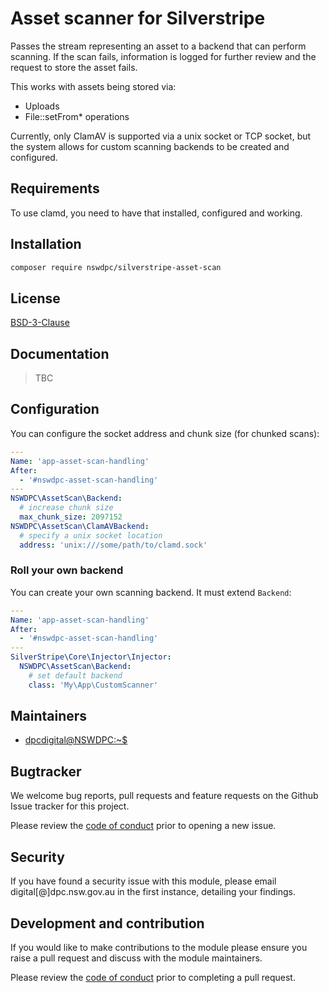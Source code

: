 # Asset scanner for Silverstripe

Passes the stream representing an asset to a backend that can perform scanning. If the scan fails, information is logged for further review and the request to store the asset fails.

This works with assets being stored via:
+ Uploads
+ File::setFrom* operations

Currently, only ClamAV is supported via a unix socket or TCP socket, but the system allows for custom scanning backends to be created and configured.

## Requirements

To use clamd, you need to have that installed, configured and working.

## Installation

```sh
composer require nswdpc/silverstripe-asset-scan
```

## License

[BSD-3-Clause](./LICENSE.md)

## Documentation

> TBC

## Configuration

You can configure the socket address and chunk size (for chunked scans):

```yml
---
Name: 'app-asset-scan-handling'
After:
  - '#nswdpc-asset-scan-handling'
---
NSWDPC\AssetScan\Backend:
  # increase chunk size
  max_chunk_size: 2097152
NSWDPC\AssetScan\ClamAVBackend:
  # specify a unix socket location
  address: 'unix:///some/path/to/clamd.sock'
```


### Roll your own backend

You can create your own scanning backend. It must extend `Backend`:

```yml
---
Name: 'app-asset-scan-handling'
After:
  - '#nswdpc-asset-scan-handling'
---
SilverStripe\Core\Injector\Injector:
  NSWDPC\AssetScan\Backend:
    # set default backend
    class: 'My\App\CustomScanner'
```

## Maintainers

+ [dpcdigital@NSWDPC:~$](https://dpc.nsw.gov.au)

## Bugtracker

We welcome bug reports, pull requests and feature requests on the Github Issue tracker for this project.

Please review the [code of conduct](./code-of-conduct.md) prior to opening a new issue.

## Security

If you have found a security issue with this module, please email digital[@]dpc.nsw.gov.au in the first instance, detailing your findings.

## Development and contribution

If you would like to make contributions to the module please ensure you raise a pull request and discuss with the module maintainers.

Please review the [code of conduct](./code-of-conduct.md) prior to completing a pull request.
